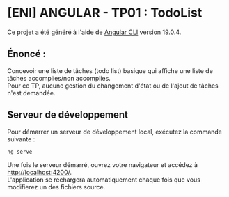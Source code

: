# [ENI] ANGULAR - TP01 : TodoList

Ce projet a été généré à l'aide de [Angular CLI](https://github.com/angular/angular-cli) version 19.0.4.

## Énoncé :
Concevoir une liste de tâches (todo list) basique qui affiche une liste de tâches accomplies/non accomplies.  
Pour ce TP, aucune gestion du changement d'état ou de l'ajout de tâches n'est demandée.

## Serveur de développement

Pour démarrer un serveur de développement local, exécutez la commande suivante :

```bash
ng serve
```

Une fois le serveur démarré, ouvrez votre navigateur et accédez à [http://localhost:4200/](http://localhost:4200/).  
L'application se rechargera automatiquement chaque fois que vous modifierez un des fichiers source.